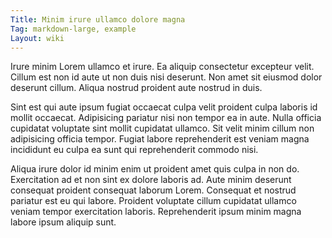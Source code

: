 ```yaml
---
Title: Minim irure ullamco dolore magna
Tag: markdown-large, example
Layout: wiki
---
```

Irure minim Lorem ullamco et irure. Ea aliquip consectetur excepteur velit. Cillum est non id aute ut non duis nisi deserunt. Non amet sit eiusmod dolor deserunt cillum. Aliqua nostrud proident aute nostrud in duis.

Sint est qui aute ipsum fugiat occaecat culpa velit proident culpa laboris id mollit occaecat. Adipisicing pariatur nisi non tempor ea in aute. Nulla officia cupidatat voluptate sint mollit cupidatat ullamco. Sit velit minim cillum non adipisicing officia tempor. Fugiat labore reprehenderit est veniam magna incididunt eu culpa ea sunt qui reprehenderit commodo nisi.

Aliqua irure dolor id minim enim ut proident amet quis culpa in non do. Exercitation ad et non sint ex dolore laboris ad. Aute minim deserunt consequat proident consequat laborum Lorem. Consequat et nostrud pariatur est eu qui labore. Proident voluptate cillum cupidatat ullamco veniam tempor exercitation laboris. Reprehenderit ipsum minim magna labore ipsum aliquip sunt.